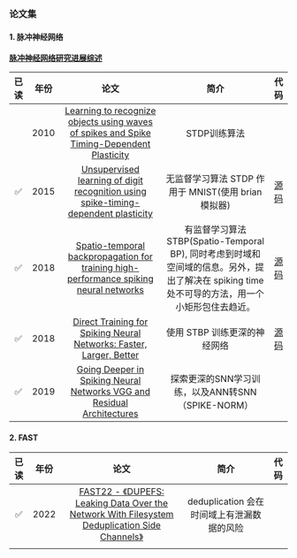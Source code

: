 ### 论文集

#### 1. 脉冲神经网络

[**脉冲神经网络研究进展综述**](http://kzyjc.cnjournals.com/html/2021/1/20210101.htm#b115)

| 已读  | 年份   | 论文                                                                                                                                                          | 简介                                                                                          | 代码                                                                                  |
|:---:|:----:|:-----------------------------------------------------------------------------------------------------------------------------------------------------------:|:-------------------------------------------------------------------------------------------:|:-----------------------------------------------------------------------------------:|
|     | 2010 | [Learning to recognize objects using waves of spikes and Spike Timing-Dependent Plasticity](https://ieeexplore.ieee.org/document/5596934)                   | STDP训练算法                                                                                    |                                                                                     |
| ✅   | 2015 | [Unsupervised learning of digit recognition using spike-timing-dependent plasticity](https://www.frontiersin.org/articles/10.3389/fncom.2015.00099/full)    | 无监督学习算法 STDP 作用于 MNIST(使用 brian 模拟器)                                                        | [源码](https://github.com/peter-u-diehl/stdp-mnist)                                   |
| ✅   | 2018 | [Spatio-temporal backpropagation for training high-performance spiking neural networks](https://www.frontiersin.org/articles/10.3389/fnins.2018.00331/full) | 有监督学习算法 STBP(Spatio-Temporal BP), 同时考虑到时域和空间域的信息。另外，提出了解决在 spiking time处不可导的方法，用一个小矩形包住去趋近。 | [源码](https://github.com/yjwu17/STBP-for-training-SpikingNN/tree/yjwu17-pytorch-snn) |
| ✅   | 2018 | [Direct Training for Spiking Neural Networks: Faster, Larger, Better](https://arxiv.org/abs/1809.05793)                                                     | 使用 STBP 训练更深的神经网络                                                                           | [源码](https://github.com/yjwu17/STBP-for-training-SpikingNN/tree/yjwu17-pytorch-snn) |
| ✅   | 2019 | [Going Deeper in Spiking Neural Networks VGG and Residual Architectures](https://www.frontiersin.org/articles/10.3389/fnins.2019.00095/full)                | 探索更深的SNN学习训练，以及ANN转SNN（SPIKE-NORM）                                                          |                                                                                     |

#### 2. FAST

| 已读  | 年份   | 论文                                                                                                                                                         | 简介                           | 代码  |
|:---:|:----:|:----------------------------------------------------------------------------------------------------------------------------------------------------------:|:----------------------------:|:---:|
| ✅   | 2022 | [FAST22 - 《DUPEFS: Leaking Data Over the Network With Filesystem Deduplication Side Channels》](https://www.usenix.org/conference/fast22/presentation/bacs) | deduplication 会在时间域上有泄漏数据的风险 |     |
|     |      |                                                                                                                                                            |                              |     |


